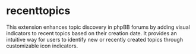 # recenttopics
This extension enhances topic discovery in phpBB forums by adding visual indicators to recent topics based on their creation date. It provides an intuitive way for users to identify new or recently created topics through customizable icon indicators.
